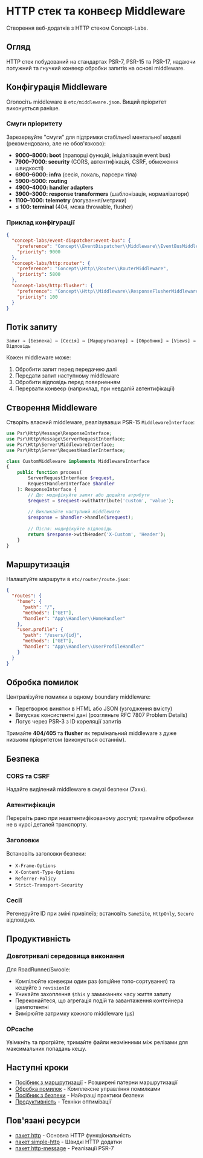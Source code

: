 # HTTP стек та конвеєр Middleware

Створення веб-додатків з HTTP стеком Concept-Labs.

## Огляд

HTTP стек побудований на стандартах PSR-7, PSR-15 та PSR-17, надаючи потужний та гнучкий конвеєр обробки запитів на основі middleware.

## Конфігурація Middleware

Оголосіть middleware в `etc/middleware.json`. Вищий пріоритет виконується раніше.

### Смуги пріоритету

Зарезервуйте "смуги" для підтримки стабільної ментальної моделі (рекомендовано, але не обов'язково):

- **9000–8000: boot** (прапорці функцій, ініціалізація event bus)
- **7900–7000: security** (CORS, автентифікація, CSRF, обмеження швидкості)
- **6900–6000: infra** (сесія, локаль, парсери тіла)
- **5900–5000: routing**
- **4900–4000: handler adapters**
- **3900–3000: response transformers** (шаблонізація, нормалізатори)
- **1100–1000: telemetry** (логування/метрики)
- **≤ 100: terminal** (404, межа throwable, flusher)

### Приклад конфігурації

```json
{
  "concept-labs/event-dispatcher:event-bus": {
    "preference": "Concept\\EventDispatcher\\Middleware\\EventBusMiddleware",
    "priority": 9000
  },
  "concept-labs/http:router": {
    "preference": "Concept\\Http\\Router\\RouterMiddleware",
    "priority": 5800
  },
  "concept-labs/http:flusher": {
    "preference": "Concept\\Http\\Middleware\\ResponseFlusherMiddleware",
    "priority": 100
  }
}
```

## Потік запиту

```
Запит → [Безпека] → [Сесія] → [Маршрутизатор] → [Обробник] → [Views] → Відповідь
```

Кожен middleware може:
1. Обробити запит перед передачею далі
2. Передати запит наступному middleware
3. Обробити відповідь перед поверненням
4. Перервати конвеєр (наприклад, при невдалій автентифікації)

## Створення Middleware

Створіть власний middleware, реалізувавши PSR-15 `MiddlewareInterface`:

```php
use Psr\Http\Message\ResponseInterface;
use Psr\Http\Message\ServerRequestInterface;
use Psr\Http\Server\MiddlewareInterface;
use Psr\Http\Server\RequestHandlerInterface;

class CustomMiddleware implements MiddlewareInterface
{
    public function process(
        ServerRequestInterface $request,
        RequestHandlerInterface $handler
    ): ResponseInterface {
        // До: модифікуйте запит або додайте атрибути
        $request = $request->withAttribute('custom', 'value');
        
        // Викликайте наступний middleware
        $response = $handler->handle($request);
        
        // Після: модифікуйте відповідь
        return $response->withHeader('X-Custom', 'Header');
    }
}
```

## Маршрутизація

Налаштуйте маршрути в `etc/router/route.json`:

```json
{
  "routes": {
    "home": {
      "path": "/",
      "methods": ["GET"],
      "handler": "App\\Handler\\HomeHandler"
    },
    "user.profile": {
      "path": "/users/{id}",
      "methods": ["GET"],
      "handler": "App\\Handler\\UserProfileHandler"
    }
  }
}
```

## Обробка помилок

Централізуйте помилки в одному boundary middleware:

- Перетворює винятки в HTML або JSON (узгодження вмісту)
- Випускає консистентні дані (розгляньте RFC 7807 Problem Details)
- Логує через PSR-3 з ID кореляції запитів

Тримайте **404/405** та **flusher** як термінальний middleware з дуже низьким пріоритетом (виконується останнім).

## Безпека

### CORS та CSRF
Надайте виділений middleware в смузі безпеки (7xxx).

### Автентифікація
Перервіть рано при неавтентифікованому доступі; тримайте обробники не в курсі деталей транспорту.

### Заголовки
Встановіть заголовки безпеки:
- `X-Frame-Options`
- `X-Content-Type-Options`
- `Referrer-Policy`
- `Strict-Transport-Security`

### Сесії
Регенеруйте ID при зміні привілеїв; встановіть `SameSite`, `HttpOnly`, `Secure` відповідно.

## Продуктивність

### Довготривалі середовища виконання

Для RoadRunner/Swoole:
- Компілюйте конвеєри один раз (опційне топо-сортування) та кешуйте з `revisionId`
- Уникайте захоплення `$this` у замиканнях часу життя запиту
- Переконайтеся, що агрегація подій та завантаження контейнера ідемпотентні
- Вимірюйте затримку кожного middleware (µs)

### OPcache
Увімкніть та прогрійте; тримайте файли незмінними між релізами для максимальних попадань кешу.

## Наступні кроки

- [Посібник з маршрутизації](./routing.md) - Розширені патерни маршрутизації
- [Обробка помилок](./error-handling.md) - Комплексне управління помилками
- [Посібник з безпеки](./security.md) - Найкращі практики безпеки
- [Продуктивність](./performance.md) - Техніки оптимізації

## Пов'язані ресурси

- [пакет http](https://github.com/Concept-Labs/http) - Основна HTTP функціональність
- [пакет simple-http](https://github.com/Concept-Labs/simple-http) - Швидкі HTTP додатки
- [пакет http-message](https://github.com/Concept-Labs/http-message) - Реалізації PSR-7
